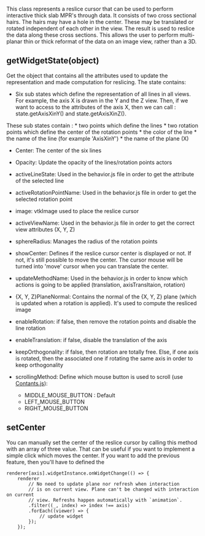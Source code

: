 This class represents a reslice cursor that can be used to perform interactive thick slab MPR's through data. It consists of two cross sectional hairs. The hairs may have a hole in the center. These may be translated or rotated independent of each other in the view. The result is used to reslice the data along these cross sections. This allows the user to perform multi-planar thin or thick reformat of the data on an image view, rather than a 3D.




## getWidgetState(object)



Get the object that contains all the attributes used to update the representation and made computation for reslicing. The state contains:

- Six sub states which define the representation of all lines in all views. For example, the axis X is drawn in the Y and the Z view. Then, if we want to access to the attributes of the axis X, then we can call : state.getAxisXinY() and state.getAxisXinZ().

These sub states contain :
	* two points which define the lines
	* two rotation points which define the center of the rotation points
	* the color of the line
	* the name of the line (for example 'AxisXinY')
	* the name of the plane (X)

- Center: The center of the six lines

- Opacity: Update the opacity of the lines/rotation points actors

- activeLineState: Used in the behavior.js file in order to get the attribute of the selected line

- activeRotationPointName: Used in the behavior.js file in order to get the selected rotation point

- image: vtkImage used to place the reslice cursor

- activeViewName: Used in the behavior.js file in order to get the correct view attributes (X, Y, Z)

- sphereRadius: Manages the radius of the rotation points

- showCenter: Defines if the reslice cursor center is displayed or not. If not, it's still possible to move the center. The cursor mouse will be turned into 'move' cursor when you can translate the center.

- updateMethodName: Used in the behavior.js in order to know which actions is going to be applied (translation, axisTransltaion, rotation)

- {X, Y, Z}PlaneNormal: Contains the normal of the {X, Y, Z} plane (which is updated when a rotation is applied). It's used to compute the resliced image

- enableRotation: if false, then remove the rotation points and disable the line rotation

- enableTranslation: if false, disable the translation of the axis

- keepOrthogonality: if false, then rotation are totally free. Else, if one axis is rotated, then the associated one if rotating the same axis in order to keep orthogonality

- scrollingMethod: Define which mouse button is used to scroll (use [Contants.js](https://github.com/Kitware/vtk-js/blob/master/Sources/Widgets/Widgets3D/ResliceCursorWidget/Constants.js)):
  * MIDDLE_MOUSE_BUTTON : Default
  * LEFT_MOUSE_BUTTON
  * RIGHT_MOUSE_BUTTON

## setCenter

You can manually set the center of the reslice cursor by calling this method with an array of three value. That can be useful if you want to implement a simple click which moves the center.
If you want to add the previous feature, then you'll have to defined the
```
renderer[axis].widgetInstance.onWidgetChange(() => {
	renderer
		// No need to update plane nor refresh when interaction
		// is on current view. Plane can't be changed with interaction on current
		// view. Refreshs happen automatically with `animation`.
		.filter((_, index) => index !== axis)
		.forEach((viewer) => {
			// update widget
		});
	});
```